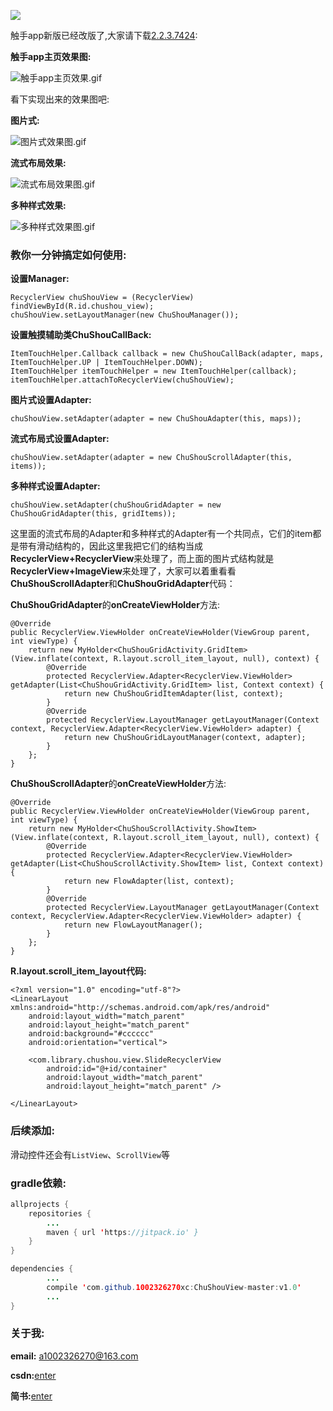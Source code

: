 [![](https://jitpack.io/v/1002326270xc/ChuShouView-master.svg)](https://jitpack.io/#1002326270xc/ChuShouView-master/v1.0)

触手app新版已经改版了,大家请下载[2.2.3.7424](http://download.csdn.net/download/u010429219/9941988):

**触手app主页效果图:**

![触手app主页效果.gif](https://github.com/1002326270xc/ChuShouView-master/blob/master/photos/触手app主页效果.gif)

看下实现出来的效果图吧:

**图片式:**

![图片式效果图.gif](https://github.com/1002326270xc/ChuShouView-master/blob/master/photos/图片式效果图.gif)

**流式布局效果:**

![流式布局效果图.gif](https://github.com/1002326270xc/ChuShouView-master/blob/master/photos/流式布局效果图.gif)

**多种样式效果:**

![多种样式效果图.gif](https://github.com/1002326270xc/ChuShouView-master/blob/master/photos/多种样式效果图.gif)

### 教你一分钟搞定如何使用:

**设置Manager:**

```
RecyclerView chuShouView = (RecyclerView) findViewById(R.id.chushou_view);
chuShouView.setLayoutManager(new ChuShouManager());
```
 
**设置触摸辅助类ChuShouCallBack:**

```        
ItemTouchHelper.Callback callback = new ChuShouCallBack(adapter, maps, ItemTouchHelper.UP | ItemTouchHelper.DOWN);
ItemTouchHelper itemTouchHelper = new ItemTouchHelper(callback);
itemTouchHelper.attachToRecyclerView(chuShouView);
```

**图片式设置Adapter:**

```
chuShouView.setAdapter(adapter = new ChuShouAdapter(this, maps));
```

**流式布局式设置Adapter:**

```
chuShouView.setAdapter(adapter = new ChuShouScrollAdapter(this, items));
```

**多种样式设置Adapter:**

```
chuShouView.setAdapter(chuShouGridAdapter = new ChuShouGridAdapter(this, gridItems));
```

这里面的流式布局的Adapter和多种样式的Adapter有一个共同点，它们的item都是带有滑动结构的，因此这里我把它们的结构当成**RecyclerView+RecyclerView**来处理了，而上面的图片式结构就是**RecyclerView+ImageView**来处理了，大家可以着重看看**ChuShouScrollAdapter**和**ChuShouGridAdapter**代码：

**ChuShouGridAdapter**的**onCreateViewHolder**方法:

```
@Override
public RecyclerView.ViewHolder onCreateViewHolder(ViewGroup parent, int viewType) {
    return new MyHolder<ChuShouGridActivity.GridItem>(View.inflate(context, R.layout.scroll_item_layout, null), context) {
        @Override
        protected RecyclerView.Adapter<RecyclerView.ViewHolder> getAdapter(List<ChuShouGridActivity.GridItem> list, Context context) {
            return new ChuShouGridItemAdapter(list, context);
        }
        @Override
        protected RecyclerView.LayoutManager getLayoutManager(Context context, RecyclerView.Adapter<RecyclerView.ViewHolder> adapter) {
            return new ChuShouGridLayoutManager(context, adapter);
        }
    };
}
```

**ChuShouScrollAdapter**的**onCreateViewHolder**方法:

```
@Override
public RecyclerView.ViewHolder onCreateViewHolder(ViewGroup parent, int viewType) {
    return new MyHolder<ChuShouScrollActivity.ShowItem>(View.inflate(context, R.layout.scroll_item_layout, null), context) {
        @Override
        protected RecyclerView.Adapter<RecyclerView.ViewHolder> getAdapter(List<ChuShouScrollActivity.ShowItem> list, Context context) {
            return new FlowAdapter(list, context);
        }
        @Override
        protected RecyclerView.LayoutManager getLayoutManager(Context context, RecyclerView.Adapter<RecyclerView.ViewHolder> adapter) {
            return new FlowLayoutManager();
        }
    };
}
```

**R.layout.scroll_item_layout代码:**

```
<?xml version="1.0" encoding="utf-8"?>
<LinearLayout xmlns:android="http://schemas.android.com/apk/res/android"
    android:layout_width="match_parent"
    android:layout_height="match_parent"
    android:background="#cccccc"
    android:orientation="vertical">

    <com.library.chushou.view.SlideRecyclerView
        android:id="@+id/container"
        android:layout_width="match_parent"
        android:layout_height="match_parent" />

</LinearLayout>
```

### 后续添加:
滑动控件还会有`ListView`、`ScrollView`等

### gradle依赖:
```java
allprojects {
    repositories {
        ...
        maven { url 'https://jitpack.io' }
    }
}

dependencies {
        ...
        compile 'com.github.1002326270xc:ChuShouView-master:v1.0'
        ...
}
```

### 关于我:
**email:** a1002326270@163.com

**csdn:**[enter](http://blog.csdn.net/u010429219/article/details/70186730)

**简书:**[enter](http://www.jianshu.com/p/cf2169630f5e)
